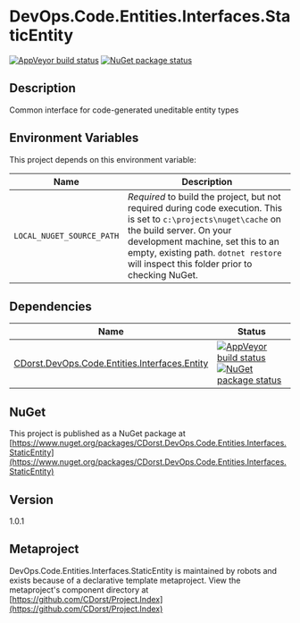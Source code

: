 # DevOps.Code.Entities.Interfaces.StaticEntity

[![AppVeyor build status](https://img.shields.io/appveyor/ci/cdorst/devops-code-entities-interfaces-staticentity.svg?label=AppVeyor&style=for-the-badge)](https://ci.appveyor.com/project/cdorst/devops-code-entities-interfaces-staticentity)
[![NuGet package status](https://img.shields.io/nuget/v/CDorst.DevOps.Code.Entities.Interfaces.StaticEntity.svg?label=NuGet&style=for-the-badge)](https://www.nuget.org/packages/CDorst.DevOps.Code.Entities.Interfaces.StaticEntity)

## Description

Common interface for code-generated uneditable entity types

## Environment Variables

This project depends on this environment variable:

Name | Description
---- | -----------
`LOCAL_NUGET_SOURCE_PATH` | *Required* to build the project, but not required during code execution. This is set to `c:\projects\nuget\cache` on the build server. On your development machine, set this to an empty, existing path. `dotnet restore` will inspect this folder prior to checking NuGet.

## Dependencies

Name | Status
---- | ------
[CDorst.DevOps.Code.Entities.Interfaces.Entity](https://github.com/CDorst/DevOps.Code.Entities.Interfaces.Entity) | [![AppVeyor build status](https://img.shields.io/appveyor/ci/cdorst/devops-code-entities-interfaces-entity.svg?label=AppVeyor&style=flat-square)](https://ci.appveyor.com/project/cdorst/devops-code-entities-interfaces-entity) [![NuGet package status](https://img.shields.io/nuget/v/CDorst.DevOps.Code.Entities.Interfaces.Entity.svg?label=NuGet&style=flat-square)](https://www.nuget.org/packages/CDorst.DevOps.Code.Entities.Interfaces.Entity)

## NuGet

This project is published as a NuGet package at [https://www.nuget.org/packages/CDorst.DevOps.Code.Entities.Interfaces.StaticEntity](https://www.nuget.org/packages/CDorst.DevOps.Code.Entities.Interfaces.StaticEntity)

## Version

1.0.1

## Metaproject

DevOps.Code.Entities.Interfaces.StaticEntity is maintained by robots and exists because of a declarative template metaproject. View the metaproject's component directory at [https://github.com/CDorst/Project.Index](https://github.com/CDorst/Project.Index)

